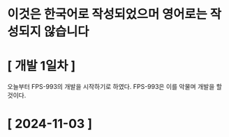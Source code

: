 # 이것은 한국어로 작성되었으머 영어로는 작성되지 않습니다
# [ 개발 1일차 ]
오늘부터 FPS-993의 개발을 시작하기로 하였다.
FPS-993은 이를 악물며 개발을 할 것이다.
# [ 2024-11-03 ]
